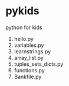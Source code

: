 # pykids
python for kids

1. hello.py
2. variables.py
3. learnstrings.py
4. array_list.py
5. tuples_sets_dicts.py
6. functions.py
7. Bankfile.py
